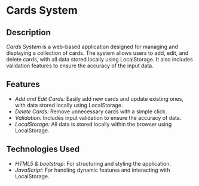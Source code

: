 # Cards System

## Description

*Cards System* is a web-based application designed for managing and displaying a collection of cards. The system allows users to add, edit, and delete cards, with all data stored locally using LocalStorage. It also includes validation features to ensure the accuracy of the input data.

## Features

- *Add and Edit Cards:* Easily add new cards and update existing ones, with data stored locally using LocalStorage.
- *Delete Cards:* Remove unnecessary cards with a simple click.
- *Validation:* Includes input validation to ensure the accuracy of data.
- *LocalStorage:* All data is stored locally within the browser using LocalStorage.

## Technologies Used

- *HTML5 & bootstrap:* For structuring and styling the application.
- *JavaScript:* For handling dynamic features and interacting with LocalStorage.

